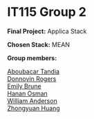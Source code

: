 # IT115 Group 2

**Final Project:** Applica Stack

**Chosen Stack:** MEAN

**Group members:**   

[Aboubacar Tandia](https://github.com/Tandia223)     
[Donnovin Rogers](https://github.com/bmobito)     
[Emily Brune](https://github.com/Emily-is-cool)      
[Hanan Osman](https://github.com/heosman)         
[William Anderson](https://github.com/sstar691969)     
[Zhongyuan Huang](https://github.com/John-Orange)    

